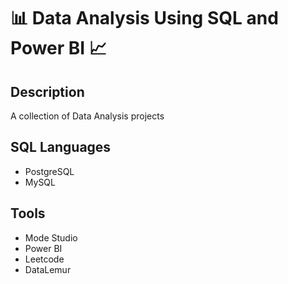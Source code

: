 # :bar_chart: Data Analysis Using SQL and Power BI :chart_with_upwards_trend:

## Description
A collection of Data Analysis projects

## SQL Languages
- PostgreSQL
- MySQL

## Tools
- Mode Studio
- Power BI
- Leetcode
- DataLemur
